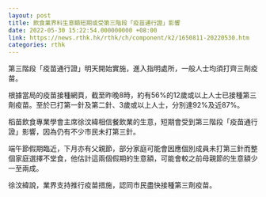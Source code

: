 ```yaml
---
layout: post
title: 飲食業界料生意額短期或受第三階段「疫苗通行證」影響
date: 2022-05-30 15:22:54.000000000 +08:00
link: https://news.rthk.hk/rthk/ch/component/k2/1650811-20220530.htm
categories: rthk
---
```


第三階段「疫苗通行證」明天開始實施，進入指明處所，一般人士均須打齊三劑疫苗。

根據當局的疫苗接種網頁，截至昨晚8時，約有56%的12歲或以上人士已接種第三劑疫苗。至於已打第一針及第二針、3歲或以上人士，分別達92%及近87%。

稻苗飲食專業學會主席徐汶緯相信餐飲業的生意，短期會受到第三階段「疫苗通行證」影響，因為仍有不少市民未打第三針。

端午節假期臨近，下月亦有父親節，部分家庭可能會因應個別成員未打第三針而整個家庭選擇不堂食，他估計這兩個假期的生意額，可能會較之前母親節的生意額少一至兩成。

徐汶緯說，業界支持推行疫苗措施，認同市民盡快接種第三劑疫苗。
